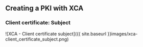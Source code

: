 ## Creating a PKI with XCA

### Client certificate: Subject

![XCA - Client certificate subject]({{ site.baseurl }}images/xca-client_certificate_subject.png)

